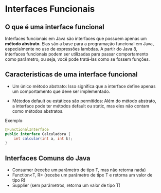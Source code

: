 # Interfaces Funcionais

## O que é uma interface funcional

Interfaces funcionais em Java são interfaces que possuem apenas um **método abstrato**. Elas são a base para a programação funcional em Java, especialmente no uso de expressões lambdas. A partir do Java 8, interfaces funcionais podem ser utilizadas para passar comportamento como parâmetro, ou seja, você pode tratá-las como se fossem funções.

## Caracteristicas de uma interface funcional

- Um único método abstrato: Isso significa que a interface define apenas um comportamento que deve ser implementado.

- Métodos default ou estáticos são permitidos: Além do método abstrato, a interface pode ter métodos default ou static, mas eles não contam como métodos abstratos.

Exemplo

``` java
@FunctionalInterface
public interface Calculadora {
    int calcular(int a, int b);
}
```

## Interfaces Comuns do Java

- Consumer<T> (recebe um parâmetro de tipo T, mas não retorna nada)
- Function<T, R> (recebe um parâmetro de tipo T e retorna um valor de tipo R)
- Supplier<T> (sem parâmetros, retorna um valor de tipo T)
